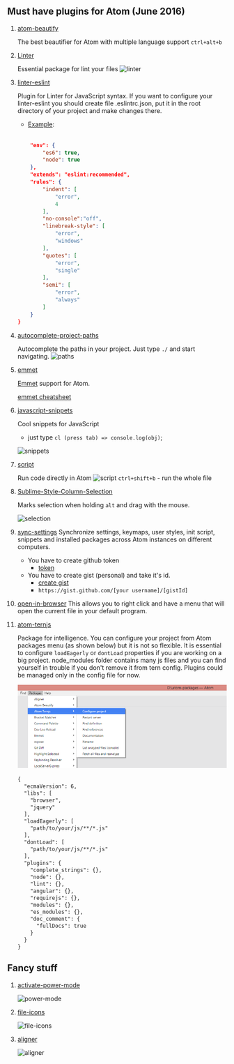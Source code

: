 ## Must have plugins for Atom (June 2016)

1. [atom-beautify](https://github.com/Glavin001/atom-beautify)

    The best beautifier for Atom with multiple language support
    `ctrl+alt+b`

2. [Linter](https://atom.io/packages/linter)

    Essential package for lint your files
    ![linter](./imgs/linter.gif)

3. [linter-eslint](https://github.com/AtomLinter/linter-eslint)

    Plugin for Linter  for JavaScript syntax.
    If you want to configure your linter-eslint you should create file .eslintrc.json, put it in the root directory of your project and make changes there.

    - [Example](./configs/.eslintrc.json):

    ```json

        "env": {
            "es6": true,
            "node": true
        },
        "extends": "eslint:recommended",
        "rules": {
            "indent": [
                "error",
                4
            ],
            "no-console":"off",
            "linebreak-style": [
                "error",
                "windows"
            ],
            "quotes": [
                "error",
                "single"
            ],
            "semi": [
                "error",
                "always"
            ]
        }
    }

    ```

4. [autocomplete-project-paths](https://github.com/miya0001/autocomplete-project-paths)

    Autocomplete the paths in your project. Just type `./` and start navigating.
    ![paths](/imgs/paths.gif)

5. [emmet](https://github.com/emmetio/emmet-atom)

    [Emmet](http://emmet.io/) support for Atom.

    [emmet cheatsheet](http://docs.emmet.io/cheat-sheet/)

6. [javascript-snippets](https://github.com/zenorocha/atom-javascript-snippets)

    Cool snippets for JavaScript

    - just type `cl (press tab) => console.log(obj)`;

    ![snippets](./imgs/js-snippets.gif)

7. [script](https://github.com/rgbkrk/atom-script)

    Run code directly in Atom
    ![script](./imgs/script.gif)
    `ctrl+shift+b` - run the whole file

8. [Sublime-Style-Column-Selection](https://github.com/bigfive/atom-sublime-select)

    Marks selection when holding `alt` and drag with the mouse.

    ![selection](./imgs/selection.png)

9. [sync-settings](https://github.com/atom-community/sync-settings)
    Synchronize settings, keymaps, user styles, init script, snippets and installed packages across Atom instances on different computers.

    - You have to create github token
        - [token](https://help.github.com/articles/creating-an-access-token-for-command-line-use/)
    - You have to create gist (personal) and take it's id.
        - [create gist](https://gist.github.com/)
        - `https://gist.github.com/[your username]/[gistId]`

10. [open-in-browser](https://github.com/magbicaleman/open-in-browser)
    This allows you to right click and have a menu that will open the current file in your default program.

11. [atom-ternjs](https://github.com/tststs/atom-ternjs)

    Package for intelligence. You can configure your project from Аtom packages menu (as shown below) but it is not so flexible. It is essential to configure `loadEagerly` or `dontLoad` properties if you are working on a big project. node_modules folder contains many js files and you can find yourself in trouble if you don't remove it from tern config. Plugins could be managed only in the config file for now.

    ![tern](./imgs/tern-config.png)

    ```
    {
      "ecmaVersion": 6,
      "libs": [
        "browser",
        "jquery"
      ],
      "loadEagerly": [
        "path/to/your/js/**/*.js"
      ],
      "dontLoad": [
        "path/to/your/js/**/*.js"
      ],
      "plugins": {
        "complete_strings": {},
        "node": {},
        "lint": {},
        "angular": {},
        "requirejs": {},
        "modules": {},
        "es_modules": {},
        "doc_comment": {
          "fullDocs": true
        }
      }
    }
    ```

## Fancy stuff

1. [activate-power-mode](https://github.com/JoelBesada/activate-power-mode)

    ![power-mode](./imgs/power-mode.gif)

2. [file-icons](https://github.com/DanBrooker/file-icons)

    ![file-icons](./imgs/file-icons.png)

3. [aligner](https://github.com/adrianlee44/atom-aligner)

    ![aligner](./imgs/aligner.gif)
